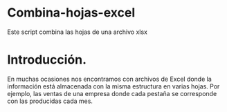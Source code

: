 # Combina-hojas-excel
Este script combina las hojas de una archivo xlsx

# Introducción.
En muchas ocasiones nos encontramos con archivos de Excel donde la información está almacenada con la misma estructura en varias hojas. Por ejemplo,
las ventas de una empresa donde cada pestaña se corresponde con las producidas cada mes.

